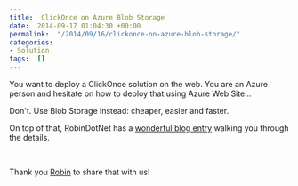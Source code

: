 ```yaml
---
title:  ClickOnce on Azure Blob Storage
date:  2014-09-17 01:04:30 +00:00
permalink:  "/2014/09/16/clickonce-on-azure-blob-storage/"
categories:
- Solution
tags:  []
---
```

<p>You want to deploy a ClickOnce solution on the web.  You are an Azure person and hesitate on how to deploy that using Azure Web Site…
</p><p>Don't.  Use Blob Storage instead:  cheaper, easier and faster.
</p><p>On top of that, RobinDotNet has a <a href="http://robindotnet.wordpress.com/2011/02/13/how-to-host-a-clickonce-deployment-in-azure-blob-storage/">wonderful blog entry</a> walking you through the details.
</p><p>
 </p><p>Thank you <a href="http://robindotnet.wordpress.com/">Robin</a> to share that with us!</p>